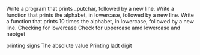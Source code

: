 Write a program that prints _putchar, followed by a new line. 
Write a function that prints the alphabet, in lowercase, followed by a new line. 
 Write a function that prints 10 times the alphabet, in lowercase, followed by a new line. 
 Checking for lowercase
Check for uppercase amd lowercase and neotget


 printing signs
 The absolute value
 Printing ladt digit
